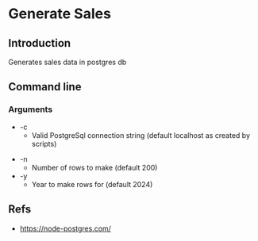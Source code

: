 # Generate Sales

## Introduction

Generates sales data in postgres db

## Command line

### Arguments

- -c
  - Valid PostgreSql connection string (default localhost as created by scripts)

* -n
  - Number of rows to make (default 200)
* -y
  - Year to make rows for (default 2024)

## Refs

- https://node-postgres.com/
